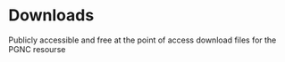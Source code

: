 # Downloads
Publicly accessible and free at the point of access download files for the PGNC resourse
